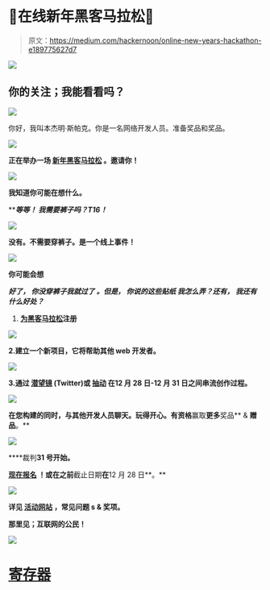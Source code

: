 # 🎉在线新年黑客马拉松🥂

> 原文：<https://medium.com/hackernoon/online-new-years-hackathon-e189775627d7>

![](img/9d5f269162b7ea19bf18c65ad8231077.png)

## 你的关注；我能看看吗？

![](img/1f740f71ddc05e19daab9847350012a3.png)

你好，我叫本杰明·斯帕克。你是一名网络开发人员。准备奖品和奖品。

![](img/f9f796a0f0a6829e6d2307af63bf3a82.png)

[](http://codecareer.org/)**正在举办一场 [**新年黑客马拉松**](http://codecareer.org/events/) 。邀请你！**

**![](img/b83a8a8dbb988d9827922e327683b5d1.png)**

**我知道你可能在想什么。**

*****等等！* ***我需要裤子吗？*T16！******

****![](img/266c33dc719e2eb8a9826127f5be0647.png)****

****没有。不需要穿裤子。是一个**线上事件**！****

****![](img/061e93c3df6454336ea551ed081b47e9.png)****

****你可能会**想******

*******好了，* ***你没穿裤子我就过了*** *。但是，* ***你说的这些贴纸*** *我怎么弄？还有，* ***我还有什么好处？*********

1.  ****[**为黑客马拉松**](http://codecareer.org/events/)注册****

****![](img/842f0ca618850473ac8adf6f74b4128f.png)****

****2.建立一个**新项目**，它将**帮助其他 web 开发者**。****

****![](img/842f0ca618850473ac8adf6f74b4128f.png)****

****3.**通过 [**潜望镜**](https://www.pscp.tv/) (Twitter)或 [**抽动**](https://www.twitch.tv) 在**12 月 28 日-12 月 31 日**之间串流创作**过程。****

**![](img/842f0ca618850473ac8adf6f74b4128f.png)**

**在您构建的同时，与其他开发人员聊天。**玩得开心**。有资格**赢取**更多**奖品** & **赠品**。**

**![](img/45a422243a6655e257d4665fb3982fae.png)**

****裁判**31 号开始。**

**[**现在报名**](http://codecareer.org/events/) **！**或**在**之前**截止日期**在**12 月 28 日**。**

**![](img/a0393fb027f4272041b951239f9d555c.png)**

**详见 [**活动网站**](http://codecareer.org/events/) ，**常见问题** s & **奖项**。**

**那里见；互联网的公民！**

**![](img/d3969599df53abb4b97bada10249bd35.png)**

# **[寄存器](http://codecareer.org/events/)**